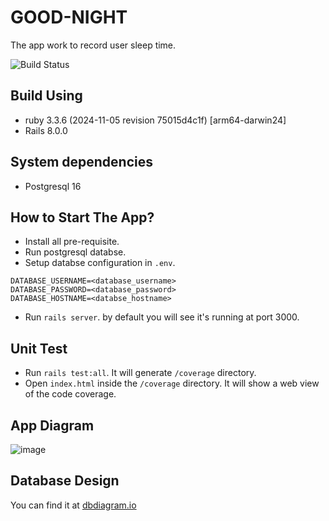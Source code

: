 # GOOD-NIGHT
The app work to record user sleep time.

![Build Status](https://github.com/ryeoman/good-night/actions/workflows/ci.yml/badge.svg)

## Build Using
* ruby 3.3.6 (2024-11-05 revision 75015d4c1f) [arm64-darwin24]
* Rails 8.0.0

## System dependencies
* Postgresql 16

## How to Start The App?
* Install all pre-requisite.
* Run postgresql databse.
* Setup databse configuration in `.env`.
```
DATABASE_USERNAME=<database_username>
DATABASE_PASSWORD=<database_password>
DATABASE_HOSTNAME=<databse_hostname>
```
* Run `rails server`. by default you will see it's running at port 3000.

## Unit Test
* Run `rails test:all`. It will generate `/coverage` directory.
* Open `index.html` inside the `/coverage` directory. It will show a web view of the code coverage.

## App Diagram
![image](https://github.com/user-attachments/assets/869957fa-9670-4a8c-bdad-6f124884ae6f)

## Database Design
You can find it at [dbdiagram.io](https://dbdiagram.io/d/Good-night-6732d2c2e9daa85aca1c67fb)






